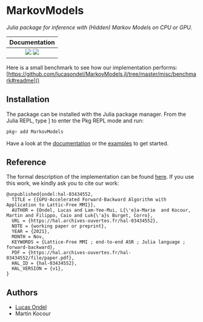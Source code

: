 # MarkovModels

*Julia package for inference with (Hidden) Markov Models on CPU or
GPU.*

| **Documentation**  |
|:------------------:|
|[![](https://img.shields.io/badge/docs-stable-blue.svg)](https://lucasondel.github.io/MarkovModels.jl/stable) [![](https://img.shields.io/badge/docs-dev-blue.svg)](https://lucasondel.github.io/MarkovModels.jl/dev)|

Here is a small benchmark to see how our implementation performs: [https://github.com/lucasondel/MarkovModels.jl/tree/master/misc/benchmark#readme]()

## Installation

The package can be installed with the Julia package manager.
From the Julia REPL, type ] to enter the Pkg REPL mode and run:

```julia
pkg> add MarkovModels
```

Have a look at the [documentation](https://lucasondel.github.io/MarkovModels.jl/stable)
or the [examples](https://github.com/lucasondel/MarkovModels.jl/tree/master/examples) 
to get started.

## Reference 

The formal description of the implementation can be found [here](https://hal.archives-ouvertes.fr/hal-03434552/document).  If you use this work, we kindly ask you to cite our work: 
```
@unpublished{ondel:hal-03434552,
  TITLE = {{GPU-Accelerated Forward-Backward Algorithm with Application to Lattic-Free MMI}},
  AUTHOR = {Ondel, Lucas and Lam-Yee-Mui, L{\'e}a-Marie  and Kocour, Martin and Filippo, Caio and Luk{\'a}s Burget, Corro},
  URL = {https://hal.archives-ouvertes.fr/hal-03434552},
  NOTE = {working paper or preprint},
  YEAR = {2021},
  MONTH = Nov,
  KEYWORDS = {Lattice-Free MMI ; end-to-end ASR ; Julia language ; forward-backward},
  PDF = {https://hal.archives-ouvertes.fr/hal-03434552/file/paper.pdf},
  HAL_ID = {hal-03434552},
  HAL_VERSION = {v1},
}
```

## Authors

* [Lucas Ondel](https://lucasondel.github.io/)   
* Martin Kocour    
